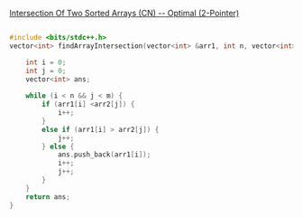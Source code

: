 
[ Intersection Of Two Sorted Arrays (CN) -- Optimal (2-Pointer)](https://www.codingninjas.com/studio/problems/intersection-of-2-arrays_1082149)


```cpp

#include <bits/stdc++.h> 
vector<int> findArrayIntersection(vector<int> &arr1, int n, vector<int> &arr2, int m){

	int i = 0;
	int j = 0;
	vector<int> ans;
	
	while (i < n && j < m) {
		if (arr1[i] <arr2[j]) {
			i++;
		} 
		else if (arr1[i] > arr2[j]) {
			j++;
		} else {
			ans.push_back(arr1[i]);
			i++;
			j++;
		}
	}
	return ans;
}

```
